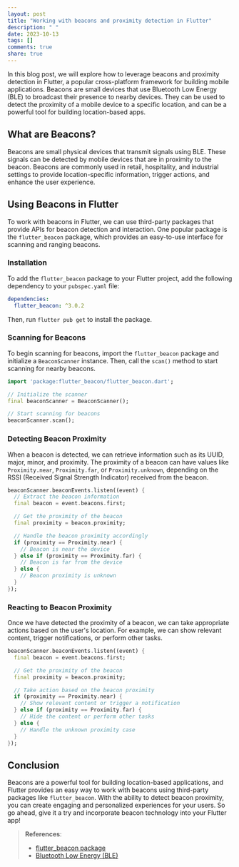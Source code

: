 ```yaml
---
layout: post
title: "Working with beacons and proximity detection in Flutter"
description: " "
date: 2023-10-13
tags: []
comments: true
share: true
---
```


In this blog post, we will explore how to leverage beacons and proximity detection in Flutter, a popular cross-platform framework for building mobile applications. Beacons are small devices that use Bluetooth Low Energy (BLE) to broadcast their presence to nearby devices. They can be used to detect the proximity of a mobile device to a specific location, and can be a powerful tool for building location-based apps.

## What are Beacons?

Beacons are small physical devices that transmit signals using BLE. These signals can be detected by mobile devices that are in proximity to the beacon. Beacons are commonly used in retail, hospitality, and industrial settings to provide location-specific information, trigger actions, and enhance the user experience.

## Using Beacons in Flutter

To work with beacons in Flutter, we can use third-party packages that provide APIs for beacon detection and interaction. One popular package is the `flutter_beacon` package, which provides an easy-to-use interface for scanning and ranging beacons.

### Installation

To add the `flutter_beacon` package to your Flutter project, add the following dependency to your `pubspec.yaml` file:

```yaml
dependencies:
  flutter_beacon: ^3.0.2
```

Then, run `flutter pub get` to install the package.

### Scanning for Beacons

To begin scanning for beacons, import the `flutter_beacon` package and initialize a `BeaconScanner` instance. Then, call the `scan()` method to start scanning for nearby beacons.

```dart
import 'package:flutter_beacon/flutter_beacon.dart';

// Initialize the scanner
final beaconScanner = BeaconScanner();

// Start scanning for beacons
beaconScanner.scan();
```

### Detecting Beacon Proximity

When a beacon is detected, we can retrieve information such as its UUID, major, minor, and proximity. The proximity of a beacon can have values like `Proximity.near`, `Proximity.far`, or `Proximity.unknown`, depending on the RSSI (Received Signal Strength Indicator) received from the beacon.

```dart
beaconScanner.beaconEvents.listen((event) {
  // Extract the beacon information
  final beacon = event.beacons.first;

  // Get the proximity of the beacon
  final proximity = beacon.proximity;

  // Handle the beacon proximity accordingly
  if (proximity == Proximity.near) {
    // Beacon is near the device
  } else if (proximity == Proximity.far) {
    // Beacon is far from the device
  } else {
    // Beacon proximity is unknown
  }
});
```

### Reacting to Beacon Proximity

Once we have detected the proximity of a beacon, we can take appropriate actions based on the user's location. For example, we can show relevant content, trigger notifications, or perform other tasks.

```dart
beaconScanner.beaconEvents.listen((event) {
  final beacon = event.beacons.first;

  // Get the proximity of the beacon
  final proximity = beacon.proximity;

  // Take action based on the beacon proximity
  if (proximity == Proximity.near) {
    // Show relevant content or trigger a notification
  } else if (proximity == Proximity.far) {
    // Hide the content or perform other tasks
  } else {
    // Handle the unknown proximity case
  }
});
```

## Conclusion

Beacons are a powerful tool for building location-based applications, and Flutter provides an easy way to work with beacons using third-party packages like `flutter_beacon`. With the ability to detect beacon proximity, you can create engaging and personalized experiences for your users. So go ahead, give it a try and incorporate beacon technology into your Flutter app!

> **References**:
> - [flutter_beacon package](https://pub.dev/packages/flutter_beacon)
> - [Bluetooth Low Energy (BLE)](https://developer.android.com/guide/topics/connectivity/bluetooth-le)